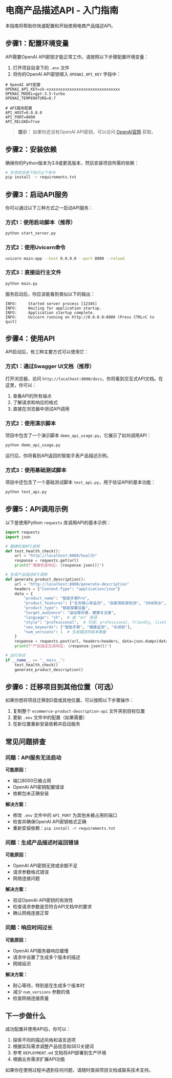 # 电商产品描述API - 入门指南

本指南将帮助你快速配置和开始使用电商产品描述API。

## 步骤1：配置环境变量

API需要OpenAI API密钥才能正常工作。请按照以下步骤配置环境变量：

1. 打开项目目录下的 `.env` 文件
2. 将你的OpenAI API密钥填入 `OPENAI_API_KEY` 字段中：

```env
# OpenAI API配置
OPENAI_API_KEY=sk-xxxxxxxxxxxxxxxxxxxxxxxxxxxxxxxx
OPENAI_MODEL=gpt-3.5-turbo
OPENAI_TEMPERATURE=0.7

# API服务配置
API_HOST=0.0.0.0
API_PORT=8000
API_RELOAD=True
```

> **提示：** 如果你还没有OpenAI API密钥，可以访问 [OpenAI官网](https://platform.openai.com/account/api-keys) 获取。

## 步骤2：安装依赖

确保你的Python版本为3.8或更高版本，然后安装项目所需的依赖：

```bash
# 在项目目录下执行以下命令
pip install -r requirements.txt
```

## 步骤3：启动API服务

你可以通过以下三种方式之一启动API服务：

### 方式1：使用启动脚本（推荐）

```bash
python start_server.py
```

### 方式2：使用Uvicorn命令

```bash
uvicorn main:app --host 0.0.0.0 --port 8000 --reload
```

### 方式3：直接运行主文件

```bash
python main.py
```

服务启动后，你应该能看到类似以下的输出：

```
INFO:     Started server process [12345]
INFO:     Waiting for application startup.
INFO:     Application startup complete.
INFO:     Uvicorn running on http://0.0.0.0:8000 (Press CTRL+C to quit)
```

## 步骤4：使用API

API启动后，有三种主要方式可以使用它：

### 方式1：通过Swagger UI文档（推荐）

打开浏览器，访问 `http://localhost:8000/docs`，你将看到交互式API文档。在这里，你可以：

1. 查看API的所有端点
2. 了解请求和响应的格式
3. 直接在浏览器中测试API调用

### 方式2：使用演示脚本

项目中包含了一个演示脚本 `demo_api_usage.py`，它展示了如何调用API：

```bash
python demo_api_usage.py
```

运行后，你将看到API返回的智能手表产品描述示例。

### 方式3：使用基础测试脚本

项目中还包含了一个基础测试脚本 `test_api.py`，用于验证API的基本功能：

```bash
python test_api.py
```

## 步骤5：API调用示例

以下是使用Python `requests` 库调用API的基本示例：

```python
import requests
import json

# 健康检查API调用
def test_health_check():
    url = "http://localhost:8000/health"
    response = requests.get(url)
    print(f"健康检查响应: {response.json()}")

# 生成产品描述API调用
def generate_product_description():
    url = "http://localhost:8000/generate-description"
    headers = {"Content-Type": "application/json"}
    data = {
        "product_name": "智能手表Pro",
        "product_features": ["全天候心率监测", "血氧饱和度检测", "50米防水", "14天超长续航"],
        "product_type": "智能穿戴设备",
        "target_audience": "运动爱好者、健康关注者",
        "language": "zh",  # 或 "en" 英语
        "style": "professional",  # 可选: professional, friendly, lively, premium, affordable
        "seo_keywords": ["智能手表", "健康监测", "长续航"],
        "num_versions": 1  # 生成描述的版本数量
    }
    response = requests.post(url, headers=headers, data=json.dumps(data))
    print(f"产品描述生成响应: {response.json()}")

# 运行测试
if __name__ == "__main__":
    test_health_check()
    generate_product_description()
```

## 步骤6：迁移项目到其他位置（可选）

如果你想将项目迁移到D盘或其他位置，可以按照以下步骤操作：

1. 复制整个 `ecommerce-product-description-api` 文件夹到目标位置
2. 更新 `.env` 文件中的配置（如果需要）
3. 在新位置重新安装依赖并启动服务

## 常见问题排查

### 问题：API服务无法启动

**可能原因：**
- 端口8000已被占用
- OpenAI API密钥配置错误
- 依赖包未正确安装

**解决方案：**
- 修改 `.env` 文件中的 `API_PORT` 为其他未被占用的端口
- 检查并确保OpenAI API密钥格式正确
- 重新安装依赖：`pip install -r requirements.txt`

### 问题：生成产品描述时返回错误

**可能原因：**
- OpenAI API密钥无效或余额不足
- 请求参数格式错误
- 网络连接问题

**解决方案：**
- 验证OpenAI API密钥的有效性
- 检查请求参数是否符合API文档中的要求
- 确认网络连接正常

### 问题：响应时间过长

**可能原因：**
- OpenAI API服务器响应缓慢
- 请求中设置了生成多个版本的描述
- 网络延迟

**解决方案：**
- 耐心等待，特别是在生成多个版本时
- 减少 `num_versions` 参数的值
- 检查网络连接质量

## 下一步做什么

成功配置并使用API后，你可以：

1. 探索不同的描述风格和语言选项
2. 根据实际需求调整产品信息和SEO关键词
3. 参考 `DEPLOYMENT.md` 文档将API部署到生产环境
4. 根据业务需求扩展API功能

如果你在使用过程中遇到任何问题，请随时查阅项目文档或联系技术支持。
